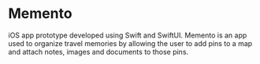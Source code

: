# Memento
iOS app prototype developed using Swift and SwiftUI.
Memento is an app used to organize travel memories by allowing the user to add pins to a map and attach notes, images and documents to those pins.
